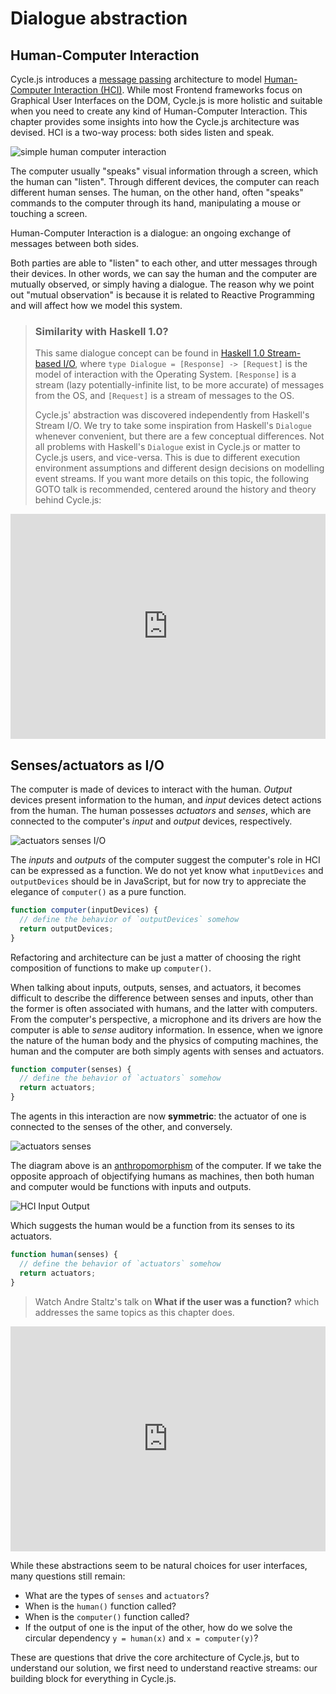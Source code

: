 # Dialogue abstraction

## Human-Computer Interaction

Cycle.js introduces a [message passing](https://en.wikipedia.org/wiki/Message_passing) architecture to model [Human-Computer Interaction (HCI)](https://en.wikipedia.org/wiki/Human%E2%80%93computer_interaction). While most Frontend frameworks focus on Graphical User Interfaces on the DOM, Cycle.js is more holistic and suitable when you need to create any kind of Human-Computer Interaction. This chapter provides some insights into how the Cycle.js architecture was devised. HCI is a two-way process: both sides listen and speak.

![simple human computer interaction](img/simple-human-computer.svg)

The computer usually "speaks" visual information through a screen, which the human can "listen". Through different devices, the computer can reach different human senses. The human, on the other hand, often "speaks" commands to the computer through its hand, manipulating a mouse or touching a screen.

Human-Computer Interaction is a dialogue: an ongoing exchange of messages between both sides.

Both parties are able to "listen" to each other, and utter messages through their devices. In other words, we can say the human and the computer are mutually observed, or simply having a dialogue. The reason why we point out "mutual observation" is because it is related to Reactive Programming and will affect how we model this system.

> ### Similarity with Haskell 1.0?
>
> This same dialogue concept can be found in [Haskell 1.0 Stream-based I/O](https://www.haskell.org/definition/haskell-report-1.0.ps.gz), where `type Dialogue = [Response] -> [Request]` is the model of interaction with the Operating System. `[Response]` is a stream (lazy potentially-infinite list, to be more accurate) of messages from the OS, and `[Request]` is a stream of messages to the OS.
>
> Cycle.js' abstraction was discovered independently from Haskell's Stream I/O. We try to take some inspiration from Haskell's `Dialogue` whenever convenient, but there are a few conceptual differences. Not all problems with Haskell's `Dialogue` exist in Cycle.js or matter to Cycle.js users, and vice-versa. This is due to different execution environment assumptions and different design decisions on modelling event streams. If you want more details on this topic, the following GOTO talk is recommended, centered around the history and theory behind Cycle.js:

<p>
  <iframe width="100%" height="360" src="https://www.youtube.com/embed/Tkjg179M-Nc" frameborder="0" allowfullscreen></iframe>
</p>

## Senses/actuators as I/O

The computer is made of devices to interact with the human. *Output* devices present information to the human, and *input* devices detect actions from the human. The human possesses *actuators* and *senses*, which are connected to the computer's *input* and *output* devices, respectively.

![actuators senses I/O](img/actuators-senses-input-output.svg)

The *inputs* and *outputs* of the computer suggest the computer's role in HCI can be expressed as a function. We do not yet know what `inputDevices` and `outputDevices` should be in JavaScript, but for now try to appreciate the elegance of `computer()` as a pure function.

```javascript
function computer(inputDevices) {
  // define the behavior of `outputDevices` somehow
  return outputDevices;
}
```

Refactoring and architecture can be just a matter of choosing the right composition of functions to make up `computer()`.

When talking about inputs, outputs, senses, and actuators, it becomes difficult to describe the difference between senses and inputs, other than the former is often associated with humans, and the latter with computers. From the computer's perspective, a microphone and its drivers are how the computer is able to *sense* auditory information. In essence, when we ignore the nature of the human body and the physics of computing machines, the human and the computer are both simply agents with senses and actuators.

```javascript
function computer(senses) {
  // define the behavior of `actuators` somehow
  return actuators;
}
```

The agents in this interaction are now **symmetric**: the actuator of one is connected to the senses of the other, and conversely.

![actuators senses](img/actuators-senses.svg)

The diagram above is an [anthropomorphism](https://en.wikipedia.org/wiki/Anthropomorphism) of the computer. If we take the opposite approach of objectifying humans as machines, then both human and computer would be functions with inputs and outputs.

![HCI Input Output](img/hci-inputs-outputs.svg)

Which suggests the human would be a function from its senses to its actuators.

```javascript
function human(senses) {
  // define the behavior of `actuators` somehow
  return actuators;
}
```

> Watch Andre Staltz's talk on **What if the user was a function?** which addresses the same topics as this chapter does.

<p>
  <iframe width="100%" height="360" src="https://www.youtube.com/embed/1zj7M1LnJV4" frameborder="0" allowfullscreen></iframe>
</p>

While these abstractions seem to be natural choices for user interfaces, many questions still remain:

- What are the types of `senses` and `actuators`?
- When is the `human()` function called?
- When is the `computer()` function called?
- If the output of one is the input of the other, how do we solve the circular dependency `y = human(x)` and `x = computer(y)`?

These are questions that drive the core architecture of Cycle.js, but to understand our solution, we first need to understand reactive streams: our building block for everything in Cycle.js.

